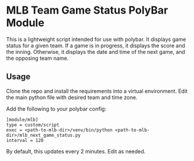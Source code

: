# MLB Team Game Status PolyBar Module
This is a lightweight script intended for use with polybar.
It displays game status for a given team. If a game is in progress, it displays the score and the inning. Otherwise, it displays the date and time of the next game, and the opposing team name.

## Usage
Clone the repo and install the requirements into a virtual environment.
Edit the main python file with desired team and time zone. 

Add the following to your polybar config:
```
[module/mlb]
type = custom/script
exec = <path-to-mlb-dir>/venv/bin/python <path-to-mlb-dir>/mlb_next_game_status.py
interval = 120
```

By default, this updates every 2 minutes. Edit as needed.